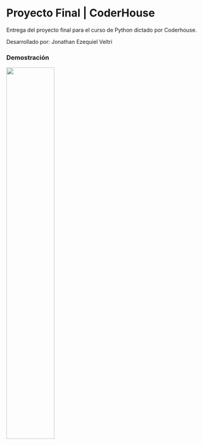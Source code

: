 # Proyecto Final | CoderHouse

Entrega del proyecto final para el curso de Python dictado por Coderhouse.

Desarrollado por: Jonathan Ezequiel Veltri
<br/>

### Demostración

<a href="https://www.youtube.com/watch?v=tkGzx7soNME&t=1s"><img src="https://i.ibb.co/mD2Tf6t/proyecto-final-1.jpg" style="height: 50%; width:50%;"/></a>
